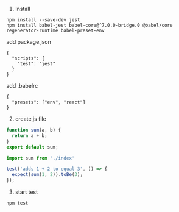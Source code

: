 1. Install

  ```
  npm install --save-dev jest
  npm install babel-jest babel-core@^7.0.0-bridge.0 @babel/core regenerator-runtime babel-preset-env
  ```
  add package.json

  ```
  {
    "scripts": {
      "test": "jest"
    }
  }
  ```

  add .babelrc
  ```
  {
    "presets": ["env", "react"]
  }
  ```

2. create js file

  ```js
  function sum(a, b) {
    return a + b;
  }
  export default sum;
  ```

  ```js
  import sum from './index'

  test('adds 1 + 2 to equal 3', () => {
    expect(sum(1, 2)).toBe(3);
  });
  ```

3. start test

  ```
  npm test
  ```